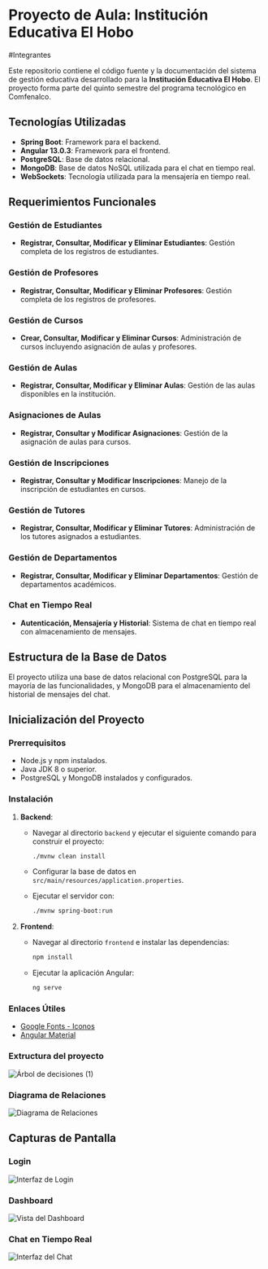 # Proyecto de Aula: Institución Educativa El Hobo

#Integrantes


Este repositorio contiene el código fuente y la documentación del sistema de gestión educativa desarrollado para la **Institución Educativa El Hobo**. El proyecto forma parte del quinto semestre del programa tecnológico en Comfenalco.

## Tecnologías Utilizadas

- **Spring Boot**: Framework para el backend.
- **Angular 13.0.3**: Framework para el frontend.
- **PostgreSQL**: Base de datos relacional.
- **MongoDB**: Base de datos NoSQL utilizada para el chat en tiempo real.
- **WebSockets**: Tecnología utilizada para la mensajería en tiempo real.

## Requerimientos Funcionales

### Gestión de Estudiantes
- **Registrar, Consultar, Modificar y Eliminar Estudiantes**: Gestión completa de los registros de estudiantes.

### Gestión de Profesores
- **Registrar, Consultar, Modificar y Eliminar Profesores**: Gestión completa de los registros de profesores.

### Gestión de Cursos
- **Crear, Consultar, Modificar y Eliminar Cursos**: Administración de cursos incluyendo asignación de aulas y profesores.

### Gestión de Aulas
- **Registrar, Consultar, Modificar y Eliminar Aulas**: Gestión de las aulas disponibles en la institución.

### Asignaciones de Aulas
- **Registrar, Consultar y Modificar Asignaciones**: Gestión de la asignación de aulas para cursos.

### Gestión de Inscripciones
- **Registrar, Consultar y Modificar Inscripciones**: Manejo de la inscripción de estudiantes en cursos.

### Gestión de Tutores
- **Registrar, Consultar, Modificar y Eliminar Tutores**: Administración de los tutores asignados a estudiantes.

### Gestión de Departamentos
- **Registrar, Consultar, Modificar y Eliminar Departamentos**: Gestión de departamentos académicos.

### Chat en Tiempo Real
- **Autenticación, Mensajería y Historial**: Sistema de chat en tiempo real con almacenamiento de mensajes.

## Estructura de la Base de Datos

El proyecto utiliza una base de datos relacional con PostgreSQL para la mayoría de las funcionalidades, y MongoDB para el almacenamiento del historial de mensajes del chat.

## Inicialización del Proyecto

### Prerrequisitos

- Node.js y npm instalados.
- Java JDK 8 o superior.
- PostgreSQL y MongoDB instalados y configurados.

### Instalación


1. **Backend**:
    - Navegar al directorio `backend` y ejecutar el siguiente comando para construir el proyecto:

        ```bash
        ./mvnw clean install
        ```

    - Configurar la base de datos en `src/main/resources/application.properties`.
    - Ejecutar el servidor con:

        ```bash
        ./mvnw spring-boot:run
        ```

2. **Frontend**:
    - Navegar al directorio `frontend` e instalar las dependencias:

        ```bash
        npm install
        ```

    - Ejecutar la aplicación Angular:

        ```bash
        ng serve
        ```

### Enlaces Útiles

- [Google Fonts - Iconos](https://fonts.google.com/icons)
- [Angular Material](https://material.angular.io/)

### Extructura del proyecto

![Árbol de decisiones (1)](https://github.com/user-attachments/assets/5bcf5327-8c8e-4fe9-aa10-994408246a06)


### Diagrama de Relaciones

![Diagrama de Relaciones](https://github.com/user-attachments/assets/9ced1ab7-5bcc-43a2-99ff-208691a9cc04)



## Capturas de Pantalla

### Login
![Interfaz de Login](https://github.com/user-attachments/assets/1d577462-e3ef-487f-bc86-b4943ae4449a)

### Dashboard
![Vista del Dashboard](https://github.com/user-attachments/assets/033efc0e-0cd8-47b5-b0e5-4c6833cf3258)

### Chat en Tiempo Real
![Interfaz del Chat](https://github.com/user-attachments/assets/de6b66ce-555c-4edf-a6d7-a002a5657a95)

